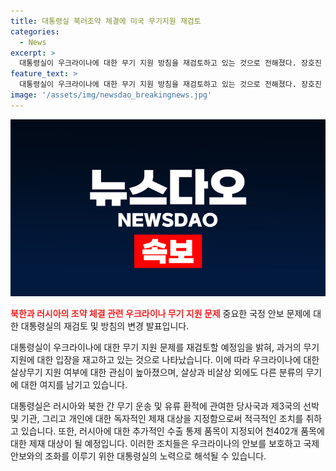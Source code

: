 ```yaml
---
title: 대통령실 북러조약 체결에 미국 무기지원 재검토
categories:
  - News
excerpt: >
  대통령실이 우크라이나에 대한 무기 지원 방침을 재검토하고 있는 것으로 전해졌다. 장호진 국가안보실장은 NSC 상임위를 개최한 뒤 용산 대통령실에서 브리핑을 열고 이같은 방침을 밝혔다. 또한, 정부는 러시아와 북한 간 무기 운송과 유류 환적에 관여한 4척의 선박과 5곳의 기관, 그리고 8명의 개인을 독자 제재 대상으로 지정했으며, 러시아에 대한 수출 통제 품목을 추가로 지정해 총 402개 품목을 제재 대상으로 하기로 했다.
feature_text: >
  대통령실이 우크라이나에 대한 무기 지원 방침을 재검토하고 있는 것으로 전해졌다. 장호진 국가안보실장은 NSC 상임위를 개최한 뒤 용산 대통령실에서 브리핑을 열고 이같은 방침을 밝혔다. 또한, 정부는 러시아와 북한 간 무기 운송과 유류 환적에 관여한 4척의 선박과 5곳의 기관, 그리고 8명의 개인을 독자 제재 대상으로 지정했으며, 러시아에 대한 수출 통제 품목을 추가로 지정해 총 402개 품목을 제재 대상으로 하기로 했다.
image: '/assets/img/newsdao_breakingnews.jpg'
---
```


<p><img src="/assets/img/newsdao_breakingnews.jpg" alt="firstkoreanews 속보" /></p>

<p><b><span style="color: #ee2323;">북한과 러시아의 조약 체결 관련 우크라이나 무기 지원 문제</span></b>
중요한 국정 안보 문제에 대한 대통령실의 재검토 및 방침의 변경 발표입니다.</p>

<p>대통령실이 우크라이나에 대한 무기 지원 문제를 재검토할 예정임을 밝혀, 과거의 무기 지원에 대한 입장을 재고하고 있는 것으로 나타났습니다. 이에 따라 우크라이나에 대한 살상무기 지원 여부에 대한 관심이 높아졌으며, 살상과 비살상 외에도 다른 분류의 무기에 대한 여지를 남기고 있습니다.</p>

<p>대통령실은 러시아와 북한 간 무기 운송 및 유류 환적에 관여한 당사국과 제3국의 선박 및 기관, 그리고 개인에 대한 독자적인 제재 대상을 지정함으로써 적극적인 조치를 취하고 있습니다. 또한, 러시아에 대한 추가적인 수출 통제 품목이 지정되어 천402개 품목에 대한 제재 대상이 될 예정입니다. 이러한 조치들은 우크라이나의 안보를 보호하고 국제 안보와의 조화를 이루기 위한 대통령실의 노력으로 해석될 수 있습니다.</p>


